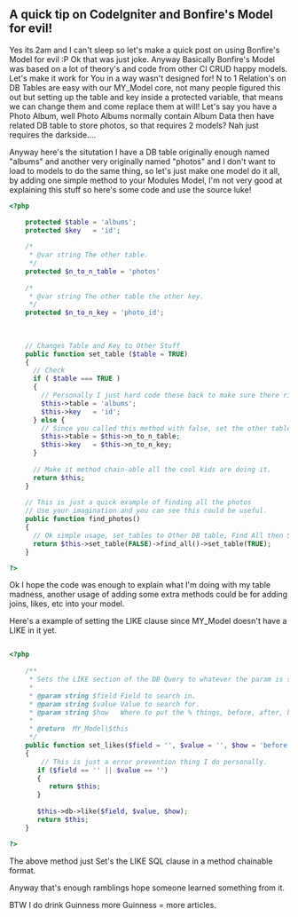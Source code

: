 ## A quick tip on CodeIgniter and Bonfire's Model for evil!


Yes its 2am and I can't sleep so let's make a quick post on using Bonfire's Model for evil :P Ok that was just joke.  Anyway Basically Bonfire's Model was based on a lot of theory's and code from other CI CRUD happy models.  Let's make it work for You in a way wasn't designed for!  N to 1 Relation's on DB Tables are easy with our MY_Model core,  not many people figured this out but setting up the table and key inside a protected variable, that means we can change them and come replace them at will!  Let's say you have a Photo Album, well Photo Albums normally contain Album Data then have related DB table to store photos, so that requires 2 models? Nah just requires the darkside....

Anyway  here's the situtation I have a DB table originally enough named "albums" and another very originally named "photos"  and I don't want to load to models to do the same thing, so let's just make one model do it all, by adding one simple method to your Modules Model, I'm not very good at explaining this stuff so here's some code and use the source luke!

~~~ php
<?php

    protected $table = 'albums';
    protected $key   = 'id';
    
    /*
     * @var string The other table.
     */
    protected $n_to_n_table = 'photos'
    
    /*
     * @var string The other table the other key.
     */
    protected $n_to_n_key = 'photo_id';
    
    
    
    // Changes Table and Key to Other Stuff
    public function set_table ($table = TRUE)
    {
      // Check 
      if ( $table === TRUE )
      {
        // Personally I just hard code these back to make sure there right.
        $this->table = 'albums';
        $this->key   = 'id';
      } else {
        // Since you called this method with false, set the other table.
        $this->table = $this->n_to_n_table;
        $this->key   = $this->n_to_n_key;
      }
    
      // Make it method chain-able all the cool kids are doing it.
      return $this;
    }
    
    // This is just a quick example of finding all the photos
    // Use your imagination and you can see this could be useful.
    public function find_photos()
    {
      // Ok simple usage, set_tables to Other DB table, Find All then Set Back.
      return $this->set_table(FALSE)->find_all()->set_table(TRUE);
    }

?>    
~~~

Ok I hope the code was enough to explain what I'm doing with my table madness,
another usage of adding some extra methods could be for adding joins, likes, etc into your model.

Here's a example of setting the LIKE clause since MY_Model doesn't have a LIKE in it yet.


    
    
    
~~~ php

<?php
            
    /**
     * Sets the LIKE section of the DB Query to whatever the param is set to.    
     * 
     * @param string $field Field to search in. 
     * @param string $value Value to search for.
     * @param string $how   Where to put the % things, before, after, both.
     *
     * @return  MY_Model|$this
     */
    public function set_likes($field = '', $value = '', $how = 'before')
    {
        // This is just a error prevention thing I do personally.
       if ($field == '' || $value == '')
       {
          return $this;
       }
       
       $this->db->like($field, $value, $how);
       return $this;
    }

?>

~~~    


The above method just Set's the LIKE SQL clause in a method chainable format.

Anyway that's enough ramblings hope someone learned something from it. 

BTW I do drink Guinness more Guinness = more articles.
